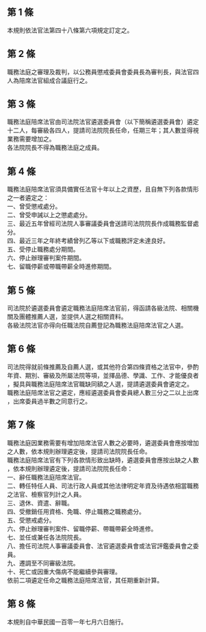 第 1 條
-------
本規則依法官法第四十八條第六項規定訂定之。

第 2 條
-------
職務法庭之審理及裁判，以公務員懲戒委員會委員長為審判長，與法官四  
人為陪席法官組成合議庭行之。

第 3 條
-------
職務法庭陪席法官由司法院法官遴選委員會（以下簡稱遴選委員會）遴定  
十二人，每審級各四人，提請司法院院長任命，任期三年；其人數並得視  
業務需要增加之。  
各法院院長不得為職務法庭之成員。

第 4 條
-------
職務法庭陪席法官須具備實任法官十年以上之資歷，且自無下列各款情形  
之一者遴定之：  
一、曾受懲戒處分。  
二、曾受申誡以上之懲處處分。  
三、最近五年曾經司法院人事審議委員會送請司法院院長作成職務監督處  
    分。  
四、最近三年之年終考績曾列乙等以下或職務評定未達良好。  
五、受停止職務處分期間。  
六、停止辦理審判案件期間。  
七、留職停薪或帶職帶薪全時進修期間。

第 5 條
-------
司法院於遴選委員會遴定職務法庭陪席法官前，得函請各級法院、相關機  
關及團體推薦人選，並提供人選之相關資料。  
各級法院法官亦得向任職法院自薦登記為職務法庭陪席法官之人選。

第 6 條
-------
司法院得就前條推薦及自薦人選，或其他符合第四條資格之法官中，參酌  
年資、期別、審級及所屬法院等項，並擇品德、學識、工作、才能優良者  
，擬具與職務法庭陪席法官職缺同額之人選，提請遴選委員會遴定之。  
職務法庭陪席法官之遴定，應經遴選委員會委員總人數三分之二以上出席  
，出席委員過半數之同意行之。

第 7 條
-------
職務法庭因業務需要有增加陪席法官人數之必要時，遴選委員會應按增加  
之人數，依本規則辦理遴定後，提請司法院院長任命。  
職務法庭陪席法官有下列各款情形致出缺時，遴選委員會應按出缺之人數  
，依本規則辦理遴定後，提請司法院院長任命：  
一、辭任職務法庭陪席法官。  
二、轉任特任人員、司法行政人員或其他法律明定年資及待遇依相當職務  
    之法官、檢察官列計之人員。  
三、退休、資遣、辭職。  
四、受撤銷任用資格、免職、停止職務之職務處分。  
五、受懲戒處分。  
六、停止辦理審判案件、留職停薪、帶職帶薪全時進修。  
七、並任或兼任各法院院長。  
八、擔任司法院人事審議委員會、法官遴選委員會或法官評鑑委員會之委  
    員。  
九、遷調至不同審級法院。  
十、死亡或因重大傷病不能繼續參與審理。  
依前二項遴定任命之職務法庭陪席法官，其任期重新計算。

第 8 條
-------
本規則自中華民國一百零一年七月六日施行。

